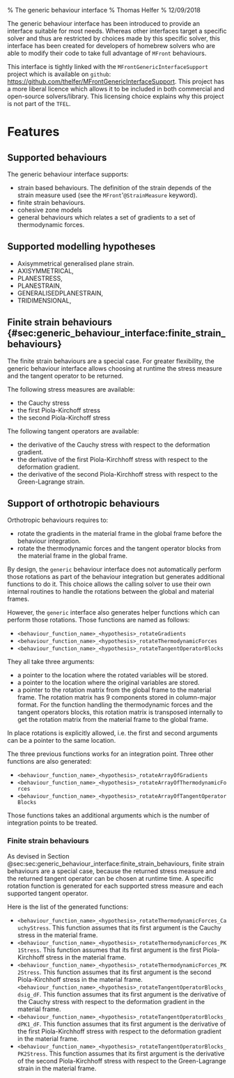 % The generic behaviour interface
% Thomas Helfer
% 12/09/2018

The generic behaviour interface has been introduced to provide an
interface suitable for most needs. Whereas other interfaces target a
specific solver and thus are restricted by choices made by this specific
solver, this interface has been created for developers of homebrew
solvers who are able to modify their code to take full advantage of
`MFront` behaviours.

This interface is tightly linked with the
`MFrontGenericInterfaceSupport` project which is available on `github`:
<https://github.com/thelfer/MFrontGenericInterfaceSupport>. This project
has a more liberal licence which allows it to be included in both
commercial and open-source solvers/library. This licensing choice
explains why this project is not part of the `TFEL`.

# Features

## Supported behaviours

The generic behaviour interface supports:

- strain based behaviours. The definition of the strain depends of the
  strain measure used (see the `MFront`'`@StrainMeasure` keyword).
- finite strain behaviours.
- cohesive zone models
- general behaviours which relates a set of gradients to a set of
  thermodynamic forces.

## Supported modelling hypotheses

- Axisymmetrical generalised plane strain.
- AXISYMMETRICAL,
- PLANESTRESS,
- PLANESTRAIN,
- GENERALISEDPLANESTRAIN,
- TRIDIMENSIONAL,

## Finite strain behaviours {#sec:generic_behaviour_interface:finite_strain_behaviours}

The finite strain behaviours are a special case. For greater
flexibility, the generic behaviour interface allows choosing at runtime
the stress measure and the tangent operator to be returned.

The following stress measures are available:

- the Cauchy stress
- the first Piola-Kirchoff stress
- the second Piola-Kirchoff stress

The following tangent operators are available:

- the derivative of the Cauchy stress with respect to the deformation
  gradient.
- the derivative of the first Piola-Kirchhoff stress with respect to the
  deformation gradient.
- the derivative of the second Piola-Kirchhoff stress with respect to
  the Green-Lagrange strain.

## Support of orthotropic behaviours

Orthotropic behaviours requires to:

- rotate the gradients in the material frame in the global frame before
  the behaviour integration.
- rotate the thermodynamic forces and the tangent operator blocks from
  the material frame in the global frame.

By design, the `generic` behaviour interface does not automatically
perform those rotations as part of the behaviour integration but
generates additional functions to do it. This choice allows the calling
solver to use their own internal routines to handle the rotations
between the global and material frames.

However, the `generic` interface also generates helper functions which
can perform those rotations. Those functions are named as follows:

- `<behaviour_function_name>_<hypothesis>_rotateGradients`
- `<behaviour_function_name>_<hypothesis>_rotateThermodynamicForces`
- `<behaviour_function_name>_<hypothesis>_rotateTangentOperatorBlocks`

They all take three arguments: 

- a pointer to the location where the rotated variables will be stored.
- a pointer to the location where the original variables are stored.
- a pointer to the rotation matrix from the global frame to the material
  frame. The rotation matrix has 9 components stored in column-major
  format. For the function handling the thermodynamic forces and the
  tangent operators blocks, this rotation matrix is transposed
  internally to get the rotation matrix from the material frame to the
  global frame.

In place rotations is explicitly allowed, i.e. the first and second
arguments can be a pointer to the same location.

The three previous functions works for an integration point. Three other
functions are also generated:

- `<behaviour_function_name>_<hypothesis>_rotateArrayOfGradients`
- `<behaviour_function_name>_<hypothesis>_rotateArrayOfThermodynamicForces`
- `<behaviour_function_name>_<hypothesis>_rotateArrayOfTangentOperatorBlocks`

Those functions takes an additional arguments which is the number of
integration points to be treated.

### Finite strain behaviours

As devised in Section
@sec:sec:generic_behaviour_interface:finite_strain_behaviours, finite
strain behaviours are a special case, because the returned stress
measure and the returned tangent operator can be chosen at runtime time.
A specific rotation function is generated for each supported stress
measure and each supported tangent operator.

Here is the list of the generated functions:

-
  `<behaviour_function_name>_<hypothesis>_rotateThermodynamicForces_CauchyStress`.
  This function assumes that its first argument is the Cauchy stress in
  the material frame.
-
  `<behaviour_function_name>_<hypothesis>_rotateThermodynamicForces_PK1Stress`.
  This function assumes that its first argument is the first
  Piola-Kirchhoff stress in the material frame.
-
  `<behaviour_function_name>_<hypothesis>_rotateThermodynamicForces_PK2Stress`.
  This function assumes that its first argument is the second
  Piola-Kirchhoff stress in the material frame.
  `<behaviour_function_name>_<hypothesis>_rotateTangentOperatorBlocks_dsig_dF`.
  This function assumes that its first argument is the derivative of the
  Cauchy stress with respect to the deformation gradient in the material
  frame.
-
  `<behaviour_function_name>_<hypothesis>_rotateTangentOperatorBlocks_dPK1_dF`.
  This function assumes that its first argument is the derivative of the
  first Piola-Kirchhoff stress with respect to the deformation gradient
  in the material frame.
-
  `<behaviour_function_name>_<hypothesis>_rotateTangentOperatorBlocks_PK2Stress`.
  This function assumes that its first argument is the derivative of the
  second Piola-Kirchhoff stress with respect to the Green-Lagrange
  strain in the material frame.
